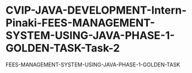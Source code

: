 # CVIP-JAVA-DEVELOPMENT-Intern-Pinaki-FEES-MANAGEMENT-SYSTEM-USING-JAVA-PHASE-1-GOLDEN-TASK-Task-2
FEES-MANAGEMENT-SYSTEM-USING-JAVA-PHASE-1-GOLDEN-TASK
